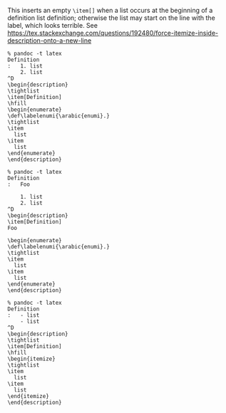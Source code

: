 This inserts an empty `\item[]` when a list occurs at the
beginning of a definition list definition; otherwise the list
may start on the line with the label, which looks terrible.
See https://tex.stackexchange.com/questions/192480/force-itemize-inside-description-onto-a-new-line

```
% pandoc -t latex
Definition
:   1. list
    2. list
^D
\begin{description}
\tightlist
\item[Definition]
\hfill
\begin{enumerate}
\def\labelenumi{\arabic{enumi}.}
\tightlist
\item
  list
\item
  list
\end{enumerate}
\end{description}
```

```
% pandoc -t latex
Definition
:   Foo

    1. list
    2. list
^D
\begin{description}
\item[Definition]
Foo

\begin{enumerate}
\def\labelenumi{\arabic{enumi}.}
\tightlist
\item
  list
\item
  list
\end{enumerate}
\end{description}
```

```
% pandoc -t latex
Definition
:   - list
    - list
^D
\begin{description}
\tightlist
\item[Definition]
\hfill
\begin{itemize}
\tightlist
\item
  list
\item
  list
\end{itemize}
\end{description}
```

